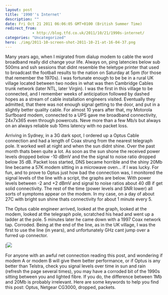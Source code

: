 ```yaml
---
layout: post
title: '1990''s Internet'
description: ""
date: Fri Oct 21 2011 06:06:05 GMT+0100 (British Summer Time)
redirect_from: 
            - http://blog.tfd.co.uk/2011/10/21/1990s-internet/
categories: "Uncategorized"
hero: ./img/2011-10-screen-shot-2011-10-21-at-16-04-37.png
---
```

Many years ago, when I migrated from dialup modem to cable the word broadband really did change your life. Always on, ping latencies below sub 500ms and ssh sessions that didnt resemble the teletype printer that used to broadcast the football results to the nation on Saturday at 5pm (for those that remember the 1970s). I was fortunate enough to be be in a rural UK village located between two nodes in what was then Cambridge Cables trunk network (later NTL, later Virgin). I was the first in this village to be connected, and I remember weeks of anticipation followed by dashed hopes as a stream of cable installation engineers visited. Eventually they admitted, that there was not enough signal getting to the door, and put in a slightly better quality cable. For almost 10 years after that, my Motorola Surfboard modem, connected to a UPS gave me broadband connectivity, 24x7x365 even through powercuts. Neve more than a few Mb/s but always on an always reliable sub 10ms latency with no packet loss.

Arriving in Sydney, in a 3G dark spot, I ordered up a Optus Cable connection and had a length of Coax strung from the nearest telegraph pole. It worked well at night and when the sun didnt shine. Over the past month thats been quite a lot. As soon as the sun shone the received power levels dropped below -10 dBmV and the the signal to noise ratio dropped below 35 dB. Packet loss started, DNS became horrible and the shiny 20Mb line became a 57K modem sitting in a microwave oven... if I was lucky. For fun, and to prove to Optus just how bad the connection was, I monitored the signal levels of the line with a script, the graphs are below. With power levels between -2 and +2 dBmV and signal to noise ratios about 40 dB if get solid connectivity. The rest of the time (power levels and SNR lower) all sorts of symptoms appear on the modem. In my case, on a day of about 27C with bright sun shine thats connectivity for about 1 minute every 5.

The Optus cable engineer arrived, looked at the graph, looked at the modem, looked at the telegraph pole, scratched his head and went up a ladder at the pole. 5 minutes later he came down with a 1997 Coax network tap. Corroded. Being at the end of the line, as in the UK village, I was the first to use the line (in years), and unfortunately GHz cant jump over a furred up connector.

[![](https://ik.imagekit.io/htj4bin8p/2011/10/screen-shot-2011-10-21-at-16-04-37.png)

For anyone with an awful net connection reading this post, and wondering if modem A or modem B will give them better performance, or if Optus is any better than Telstra, check you signal levels over time in sun and rain (refresh the page several times), you may have a corroded bit of the 1990s sitting between you and lighted fibre. If you do, the difference between 1Mb and 20Mb is probably irrelevant. Here are some keywords to help you find this post: Optus, Netgear CG3000, dropped, packets.
